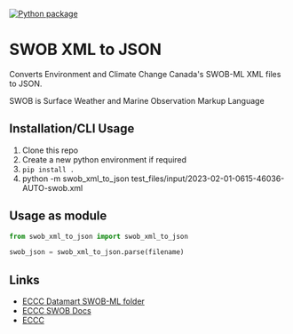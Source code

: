 [![Python package](https://github.com/cioos-siooc/swob_xml_to_json/actions/workflows/test.yaml/badge.svg)](https://github.com/cioos-siooc/swob_xml_to_json/actions/workflows/test.yaml)

# SWOB XML to JSON

Converts Environment and Climate Change Canada's SWOB-ML XML files to JSON.

SWOB is Surface Weather and Marine Observation Markup Language

## Installation/CLI Usage

1. Clone this repo
1. Create a new python environment if required
1. `pip install .`
1. python -m swob_xml_to_json test_files/input/2023-02-01-0615-46036-AUTO-swob.xml

## Usage as module

```python
from swob_xml_to_json import swob_xml_to_json

swob_json = swob_xml_to_json.parse(filename)

```

## Links

- [ECCC Datamart SWOB-ML folder](https://dd.weather.gc.ca/observations/swob-ml/)
- [ECCC SWOB Docs](https://dd.alpha.meteo.gc.ca/observations/doc)
- [ECCC](https://www.canada.ca/en/environment-climate-change.html)
